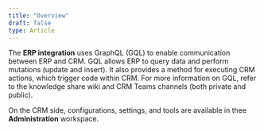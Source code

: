 ```yaml
---
title: "Overview"
draft: false
type: Article
---
```




The **ERP integration** uses GraphQL (GQL) to enable communication between ERP and CRM. GQL allows ERP to query data and perform mutations (update and insert). It also provides a method for executing CRM actions, which trigger code within CRM. For more information on GQL, refer to the knowledge share wiki and CRM Teams channels (both private and public).

On the CRM side, configurations, settings, and tools are available in thee **Administration** workspace.  
